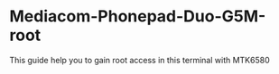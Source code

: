 # Mediacom-Phonepad-Duo-G5M-root


This guide help you to gain root access in this terminal with MTK6580
